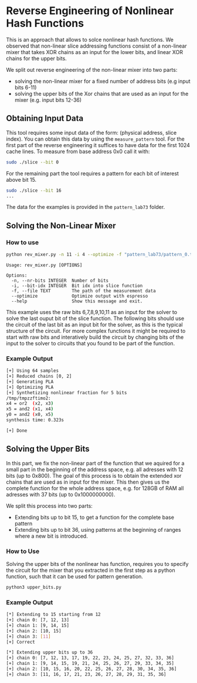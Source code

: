 # Reverse Engineering of Nonlinear Hash Functions
This is an approach that allows to solce nonlinear hash functions.
We observed that non-linear slice addressing functions consist of a non-linear mixer that takes XOR chains as an input for the lower bits, and linear XOR chains for the upper bits.

We split out reverse engineering of the non-linear mixer into two parts:
- solving the non-linear mixer for a fixed number of address bits (e.g input bits 6-11)
- solving the upper bits of the Xor chains that are used as an input for the mixer (e.g. input bits 12-36)

## Obtaining Input Data
This tool requires some input data of the form: (physical address, slice index).
You can obtain this data by using the `measure_pattern` tool. For the first part of the reverse engineering it suffices to have data for the first 1024 cache lines. To measure from base address 0x0 call it with:
```bash
sudo ./slice --bit 0
```

For the remaining part the tool requires a pattern for each bit of interest above bit 15.
```bash
sudo ./slice --bit 16
...
```

The data for the examples is provided in the `pattern_lab73` folder.

## Solving the Non-Linear Mixer

### How to use
```bash
python rev_mixer.py -n 11 -i 4 --optimize -f "pattern_lab73/pattern_0.txt"
```

```
Usage: rev_mixer.py [OPTIONS]

Options:
  -n, --nr-bits INTEGER  Number of bits
  -i, --bit-idx INTEGER  Bit idx into slice function
  -f, --file TEXT        The path of the measurement data
  --optimize             Optimize output with espresso
  --help                 Show this message and exit.
```
This example uses the raw bits 6,7,8,9,10,11 as an input for the solver to solve the last ouput bit of the slice function. The following bits should use the circuit of the last bit as an input bit for the solver, as this is the typical structure of the circuit.
For more complex functions it might be required to start with raw bits and interatively build the circuit by changing bits of the input to the solver to circuits that you found to be part of the function.

### Example Output
```bash
[+] Using 64 samples
[+] Reduced chains [0, 2]
[+] Generating PLA
[+] Optimizing PLA
[+] Synthetizing nonlinear fraction for 5 bits
/tmp/tmpzzftimo2:
x4 = or2  (x2, x3)
x5 = and2 (x1, x4)
y0 = and2 (x0, x5)
synthesis time: 0.323s

[+] Done
```

## Solving the Upper Bits
In this part, we fix the non-linear part of the function that we aquired for a small part in the beginning of the address space, e.g. all adresses with 12 bits (up to 0x800). The goal of this process is to obtain the extended xor chains that are used as in input for the mixer. This then gives us the complete function for the whole address space, e.g. for 128GB of RAM all adresses with 37 bits (up to 0x1000000000).

We split this process into two parts:
- Extending bits up to bit 15, to get a function for the complete base pattern
- Extending bits up to bit 36, using patterns at the beginning of ranges where a new bit is introduced.

### How to Use
Solving the upper bits of the nonlinear has function, requires you to specify the circuit for the mixer that you extracted in the first step as a python function, such that it can be used for pattern generation.
```bash
python3 upper_bits.py
```
### Example Output
```bash
[*] Extending to 15 starting from 12
[+] chain 0: [7, 12, 13]
[+] chain 1: [9, 14, 15]
[+] chain 2: [10, 15]
[+] chain 3: [11]
[+] Correct

[*] Extending upper bits up to 36
[+] chain 0: [7, 12, 13, 17, 19, 22, 23, 24, 25, 27, 32, 33, 36]
[+] chain 1: [9, 14, 15, 19, 21, 24, 25, 26, 27, 29, 33, 34, 35]
[+] chain 2: [10, 15, 16, 20, 22, 25, 26, 27, 28, 30, 34, 35, 36]
[+] chain 3: [11, 16, 17, 21, 23, 26, 27, 28, 29, 31, 35, 36]
```
